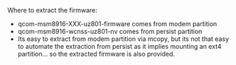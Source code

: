 Where to extract the firmware: 
- qcom-msm8916-XXX-uz801-firmware comes from modem partition
- qcom-msm8916-wcnss-uz801-nv comes from persist partition
- Its easy to extract from modem partition via mcopy, but its not that easy to automate the extraction from persist as it implies mounting an ext4 partition... so the extracted firmware is also provided.